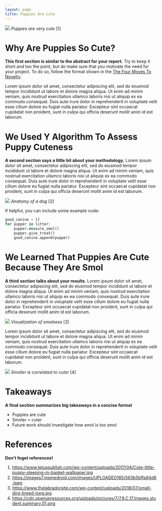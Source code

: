 ```yaml
---
layout: page
title: Puppies Are Cute
---
```

![](https://www.letuspublish.com/wp-content/uploads/2017/04/Cute-little-puppy-sleeping-in-basket-wallpaper.jpg)
_Puppies are very cute_ [1]

# Why Are Puppies So Cute?
__This first section is similar to the abstract for your report.__ Try to keep it short and too the point, but do make sure that you motivate the need for your project. To do so, follow the format shown in the [The Four Moves To Novelty](https://www.cmu.edu/gcc/handouts-and-resources/handouts/novelty-handout.pdf#:~:text=Establish%20Novelty%20With%20Four%20Rhetorical%20Moves%201%29%20Explain,4%29%20Fill%20that%20gap%20with%20the%20present%20research).

Lorem ipsum dolor sit amet, consectetur adipiscing elit, sed do eiusmod tempor incididunt ut labore et dolore magna aliqua. Ut enim ad minim veniam, quis nostrud exercitation ullamco laboris nisi ut aliquip ex ea commodo consequat. Duis aute irure dolor in reprehenderit in voluptate velit esse cillum dolore eu fugiat nulla pariatur. Excepteur sint occaecat cupidatat non proident, sunt in culpa qui officia deserunt mollit anim id est laborum.

# We Used Y Algorithm To Assess Puppy Cuteness
__A second section says a little bit about your methodology.__ Lorem ipsum dolor sit amet, consectetur adipiscing elit, sed do eiusmod tempor incididunt ut labore et dolore magna aliqua. Ut enim ad minim veniam, quis nostrud exercitation ullamco laboris nisi ut aliquip ex ea commodo consequat. Duis aute irure dolor in reprehenderit in voluptate velit esse cillum dolore eu fugiat nulla pariatur. Excepteur sint occaecat cupidatat non proident, sunt in culpa qui officia deserunt mollit anim id est laborum.

![](https://images7.memedroid.com/images/UPLOADED185/563b5bffa94d6.jpeg)
_Anatomy of a dog_ [2]

If helpful, you can include some example code:
```Python
good_canine = []
for pupper in litter:
    pupper.measure_smol()
    pupper.give_treat()
    good_canine.append(pupper)
```

# We Learned That Puppies Are Cute Because They Are Smol
__A third section talks about your results__. Lorem ipsum dolor sit amet, consectetur adipiscing elit, sed do eiusmod tempor incididunt ut labore et dolore magna aliqua. Ut enim ad minim veniam, quis nostrud exercitation ullamco laboris nisi ut aliquip ex ea commodo consequat. Duis aute irure dolor in reprehenderit in voluptate velit esse cillum dolore eu fugiat nulla pariatur. Excepteur sint occaecat cupidatat non proident, sunt in culpa qui officia deserunt mollit anim id est laborum.

![](https://www.thelabradorsite.com/wp-content/uploads/2018/07/small-dog-breed-long.jpg)
_Visualization of smolness_ [3]

Lorem ipsum dolor sit amet, consectetur adipiscing elit, sed do eiusmod tempor incididunt ut labore et dolore magna aliqua. Ut enim ad minim veniam, quis nostrud exercitation ullamco laboris nisi ut aliquip ex ea commodo consequat. Duis aute irure dolor in reprehenderit in voluptate velit esse cillum dolore eu fugiat nulla pariatur. Excepteur sint occaecat cupidatat non proident, sunt in culpa qui officia deserunt mollit anim id est laborum.

![](https://cdn.openupresources.org/uploads/pictures/7/7.8.C.17.Images.student.summary.01.png)
_Smoller is correlated to cuter_ [4]

# Takeaways
__A final section summarizes big takeaways in a concise format__
- Puppies are cute
- Smoler = cuter
- Future work should investigate how smol is too smol

# References
__Don't foget references!__
1. https://www.letuspublish.com/wp-content/uploads/2017/04/Cute-little-puppy-sleeping-in-basket-wallpaper.jpg
2. https://images7.memedroid.com/images/UPLOADED185/563b5bffa94d6.jpeg
3. https://www.thelabradorsite.com/wp-content/uploads/2018/07/small-dog-breed-long.jpg
4. https://cdn.openupresources.org/uploads/pictures/7/7.8.C.17.Images.student.summary.01.png
